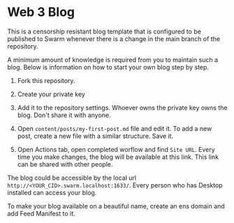 # Web 3 Blog

This is a censorship resistant blog template that is configured to be published to Swarm whenever there is a change in the main branch of the repository.

A minimum amount of knowledge is required from you to maintain such a blog. Below is information on how to start your own blog step by step.

1. Fork this repository.

2. Create your private key

3. Add it to the repository settings. Whoever owns the private key owns the blog. Don't share it with anyone.

4. Open `content/posts/my-first-post.md` file and edit it. To add a new post, create a new file with a similar structure. Save it.

5. Open Actions tab, open completed worflow and find `Site URL`. Every time you make changes, the blog will be available at this link. This link can be shared with other people. 

The blog could be accessible by the local url `http://<YOUR_CID>.swarm.localhost:1633/`. Every person who has Desktop installed can access your blog.

To make your blog available on a beautiful name, create an ens domain and add Feed Manifest to it.
